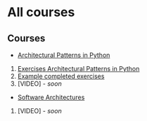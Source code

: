 # All courses

## Courses

* [Architectural Patterns in Python](architectures/architectural_patterns_python/docs/Architectural%20Patterns%20in%20Python.pdf)

1. [Exercises Architectural Patterns in Python](architectures/architectural_patterns_python/docs/exercises.md)
2. [Example completed exercises](architectures/architectural_patterns_python/examples_exercise_completed/)
3. [VIDEO] - *soon*

* [Software Architectures](architectures/software_architectures/Software%20Architectures.pdf)

1. [VIDEO] - *soon*

